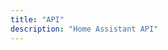 ```yaml
---
title: "API"
description: "Home Assistant API"
---
```


<script>
window.location = 'https://developers.home-assistant.io/docs/en/external_api_rest.html';
</script>